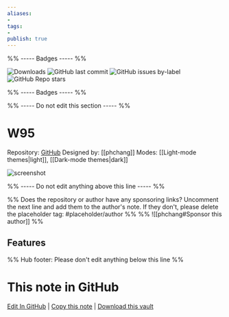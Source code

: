 ```yaml
---
aliases:
- 
tags: 
- 
publish: true
---
```


%% ----- Badges ----- %%

![Downloads](https://img.shields.io/badge/downloads-3418-573E7A?style=for-the-badge&logo=)
![GitHub last commit](https://img.shields.io/github/last-commit/phchang/W95?color=573E7A&label=last%20update&logo=github&style=for-the-badge)
![GitHub issues by-label](https://img.shields.io/github/issues/phchang/W95/help%20wanted?color=573E7A&logo=github&style=for-the-badge) 
![GitHub Repo stars](https://img.shields.io/github/stars/phchang/W95?color=573E7A&logo=github&style=for-the-badge)

%% ----- Badges ----- %%

%% ----- Do not edit this section ----- %%

# W95

Repository: [GitHub](https://github.com/phchang/W95)
Designed by: [[phchang]]
Modes: [[Light-mode themes|light]], [[Dark-mode themes|dark]]



![screenshot](https://github.com/phchang/W95/raw/HEAD/w95.png)

%% ----- Do not edit anything above this line ----- %% 

%% Does the repository or author have any sponsoring links? Uncomment the next line and add them to the author's note. If they don't, please delete the placeholder tag: #placeholder/author %%
%% ![[phchang#Sponsor this author]] %%


## Features



%% Hub footer: Please don't edit anything below this line %%

# This note in GitHub

<span class="git-footer">[Edit In GitHub](https://github.dev/obsidian-community/obsidian-hub/blob/main/02%20-%20Community%20Expansions/02.05%20All%20Community%20Expansions/Themes/W95.md "git-hub-edit-note") | [Copy this note](https://raw.githubusercontent.com/obsidian-community/obsidian-hub/main/02%20-%20Community%20Expansions/02.05%20All%20Community%20Expansions/Themes/W95.md "git-hub-copy-note") | [Download this vault](https://github.com/obsidian-community/obsidian-hub/archive/refs/heads/main.zip "git-hub-download-vault") </span>
